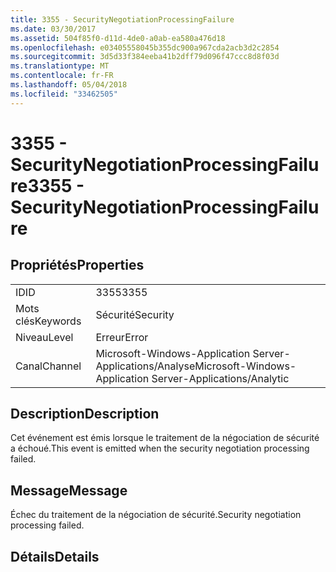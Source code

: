 ```yaml
---
title: 3355 - SecurityNegotiationProcessingFailure
ms.date: 03/30/2017
ms.assetid: 504f85f0-d11d-4de0-a0ab-ea580a476d18
ms.openlocfilehash: e03405558045b355dc900a967cda2acb3d2c2854
ms.sourcegitcommit: 3d5d33f384eeba41b2dff79d096f47ccc8d8f03d
ms.translationtype: MT
ms.contentlocale: fr-FR
ms.lasthandoff: 05/04/2018
ms.locfileid: "33462505"
---
```

# <a name="3355---securitynegotiationprocessingfailure"></a><span data-ttu-id="d94f7-102">3355 - SecurityNegotiationProcessingFailure</span><span class="sxs-lookup"><span data-stu-id="d94f7-102">3355 - SecurityNegotiationProcessingFailure</span></span>
## <a name="properties"></a><span data-ttu-id="d94f7-103">Propriétés</span><span class="sxs-lookup"><span data-stu-id="d94f7-103">Properties</span></span>  
  
|||  
|-|-|  
|<span data-ttu-id="d94f7-104">ID</span><span class="sxs-lookup"><span data-stu-id="d94f7-104">ID</span></span>|<span data-ttu-id="d94f7-105">3355</span><span class="sxs-lookup"><span data-stu-id="d94f7-105">3355</span></span>|  
|<span data-ttu-id="d94f7-106">Mots clés</span><span class="sxs-lookup"><span data-stu-id="d94f7-106">Keywords</span></span>|<span data-ttu-id="d94f7-107">Sécurité</span><span class="sxs-lookup"><span data-stu-id="d94f7-107">Security</span></span>|  
|<span data-ttu-id="d94f7-108">Niveau</span><span class="sxs-lookup"><span data-stu-id="d94f7-108">Level</span></span>|<span data-ttu-id="d94f7-109">Erreur</span><span class="sxs-lookup"><span data-stu-id="d94f7-109">Error</span></span>|  
|<span data-ttu-id="d94f7-110">Canal</span><span class="sxs-lookup"><span data-stu-id="d94f7-110">Channel</span></span>|<span data-ttu-id="d94f7-111">Microsoft-Windows-Application Server-Applications/Analyse</span><span class="sxs-lookup"><span data-stu-id="d94f7-111">Microsoft-Windows-Application Server-Applications/Analytic</span></span>|  
  
## <a name="description"></a><span data-ttu-id="d94f7-112">Description</span><span class="sxs-lookup"><span data-stu-id="d94f7-112">Description</span></span>  
 <span data-ttu-id="d94f7-113">Cet événement est émis lorsque le traitement de la négociation de sécurité a échoué.</span><span class="sxs-lookup"><span data-stu-id="d94f7-113">This event is emitted when the security negotiation processing failed.</span></span>  
  
## <a name="message"></a><span data-ttu-id="d94f7-114">Message</span><span class="sxs-lookup"><span data-stu-id="d94f7-114">Message</span></span>  
 <span data-ttu-id="d94f7-115">Échec du traitement de la négociation de sécurité.</span><span class="sxs-lookup"><span data-stu-id="d94f7-115">Security negotiation processing failed.</span></span>  
  
## <a name="details"></a><span data-ttu-id="d94f7-116">Détails</span><span class="sxs-lookup"><span data-stu-id="d94f7-116">Details</span></span>
